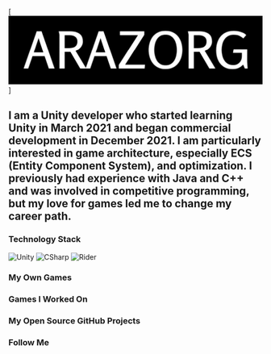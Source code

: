 [![NightTrainCode](https://github.com/Arazorg/Arazorg/blob/main/Header.png)]

## I am a Unity developer who started learning Unity in March 2021 and began commercial development in December 2021. I am particularly interested in game architecture, especially ECS (Entity Component System), and optimization. I previously had experience with Java and C++ and was involved in competitive programming, but my love for games led me to change my career path.

### Technology Stack

![Unity](https://img.shields.io/badge/-Unity-090909?style=for-the-badge&logo=unity)
![CSharp](https://img.shields.io/badge/-CSharp-090909?style=for-the-badge&logo=csharp&logoColor=37E1FF)
![Rider](https://img.shields.io/badge/-Rider-090909?style=for-the-badge&logo=rider&logoColor=FF8F2D)

### My Own Games

### Games I Worked On

### My Open Source GitHub Projects

### Follow Me
